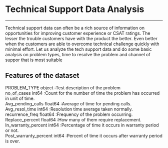 # Technical Support Data Analysis
-----------------------------------
Technical support data can often be a rich source of information on opportunities for improving customer experience or CSAT ratings. The lesser the trouble customers have with the product the better. Even better when the customers are able to overcome technical challenge quickly with minimal effort. Let us analyze the tech support data and do some basic analysis on problem types, time to resolve the problem and channel of suppor that is most suitable

## Features of the dataset
PROBLEM_TYPE              object  :Test description of the problem  
no_of_cases                int64  :Count for the number of time the problem has occurred in unit of time.      
Avg_pending_calls        float64  :Average of time for pending calls.  
Avg_resol_time             int64  :Resolution time average taken normally.  
recurrence_freq          float64  :Frequency of the problem occurring.  
Replace_percent          float64  :How many of them require replacement.  
In_warranty_percent        int64  :Percentage of time it occurs in warranty period or not.  
Post_warranty_percent      int64  :Percent of time it occurs after warranty period is over.  
